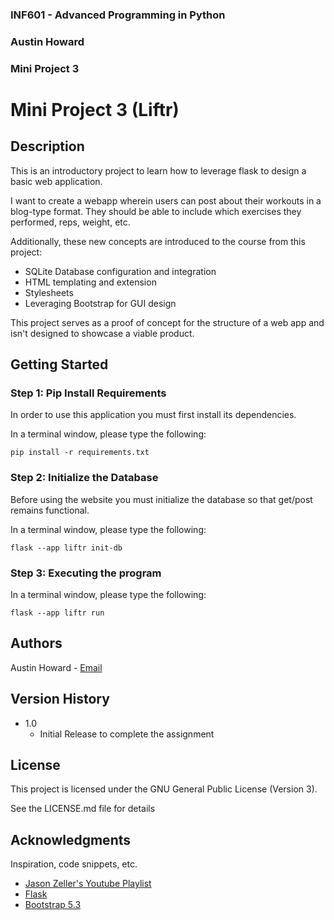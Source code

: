 ### INF601 - Advanced Programming in Python
### Austin Howard
### Mini Project 3


# Mini Project 3 (Liftr)

## Description

This is an introductory project to learn how to leverage flask to design a basic web application.  

I want to create a webapp wherein users can post about their workouts in a blog-type format. They should be able 
to include which exercises they performed, reps, weight, etc.

Additionally, these new concepts are introduced to the course from this project:
* SQLite Database configuration and integration
* HTML templating and extension
* Stylesheets
* Leveraging Bootstrap for GUI design

This project serves as a proof of concept for the structure of a web app and isn't designed to showcase a viable 
product.

## Getting Started

### Step 1: Pip Install Requirements

In order to use this application you must first install its dependencies.  

In a terminal window, please type the following:
```
pip install -r requirements.txt
```

### Step 2: Initialize the Database

Before using the website you must initialize the database so that get/post remains functional.  

In a terminal window, please type the following:
```
flask --app liftr init-db
```

### Step 3: Executing the program
In a terminal window, please type the following:
```
flask --app liftr run
```

## Authors 

Austin Howard - [Email](a_howard4@mail.fhsu.edu)

## Version History

* 1.0
    * Initial Release to complete the assignment

## License

This project is licensed under the GNU General Public 
License (Version 3).  

See the LICENSE.md file for details

## Acknowledgments

Inspiration, code snippets, etc.
* [Jason Zeller's Youtube Playlist](https://youtube.com/playlist?list=PLE5nOs3YmC2THmgcLi-ogD8KiIfCjS06V&si=Jxm455HAtPZkZZ3Q)
* [Flask](https://flask.palletsprojects.com/en/3.0.x/)
* [Bootstrap 5.3](https://getbootstrap.com/docs/5.3/getting-started/introduction/)